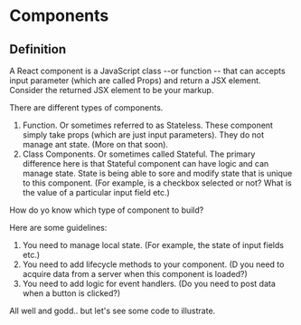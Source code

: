 # Components

## Definition

A React component is a JavaScript class --or function -- that can accepts input parameter (which are called Props) and return a JSX element.  Consider the returned JSX element to be your markup.

There are different types of components.

1. Function.  Or sometimes referred to as Stateless.  These component simply take props (which are just input parameters).  They do not manage ant state. (More on that soon).
1. Class Components.  Or sometimes called Stateful.  The primary difference here is that Stateful component can have logic and can manage state.  State is being able to sore and modify state that is unique to this component.  (For example, is a checkbox selected or not?  What is the value of a particular input field etc.)

How do yo know which type of component to build?

Here are some guidelines:

1. You need to manage local state. (For example, the state of input fields etc.)  
1. You need to add lifecycle methods to your component.  (D you need to acquire data from a server when this component is loaded?)
1. You need to add logic for event handlers.  (Do you need to post data when a button is clicked?)

All well and godd.. but let's see some code to illustrate.